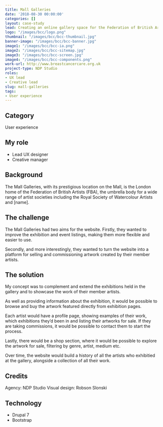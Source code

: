 ```yaml
---
title: Mall Galleries
date: '2018-08-30 00:00:00'
categories: []
layout: case-study
lead: Creating an online gallery space for the Federation of British Artists.
logo: "/images/bcc/logo.png"
thumbnail: "/images/bcc/bcc-thumbnail.jpg"
banner-image: "/images/bcc/bcc-banner.jpg"
image1: "/images/bcc/bcc-ia.png"
image2: "/images/bcc/bcc-sitemap.jpg"
image3: "/images/bcc/bcc-screen.jpg"
image4: "/images/bcc/bcc-components.png"
work-url: http://www.breastcancercare.org.uk
project-type: NDP Studio
roles:
- UX lead
- Creative lead
slug: mall-galleries
tags:
- User experience 
---
```



## Category
User experience

## My role
* Lead UX designer
* Creative manager

## Background
The Mall Galleries, with its prestigious location on the Mall, is the London home of the Federation of British Artists (FBA), the umbrella body for a wide range of artist societies including the Royal Society of Watercolour Artists and [name]. 

## The challenge
The Mall Galleries had two aims for the website. Firstly, they wanted to improve the exhibition and event listings, making them more flexible and easier to use.

Secondly, and more interestingly, they wanted to turn the website into a platform for selling and commissioning artwork created by their member artists.

## The solution 
My concept was to complement and extend the exhibitions held in the gallery and to showcase the work of their member artists.

As well as providing information about the exhibition, it would be possible to browse and buy the artwork featured directly from exhibition pages.

Each artist would have a profile page, showing examples of their work, which exhibitions they’d been in and listing their artworks for sale. If they are taking commissions, it would be possible to contact them to start the process.

Lastly, there would be a shop section, where it would be possible to explore the artwork for sale, filtering by genre, artist, medium etc.

Over time, the website would build a history of all the artists who exhibitied at the gallery, alongside a collection of all their work.

## Credits
Agency: NDP Studio
Visual design: Robson Slonski

## Technology
* Drupal 7
* Bootstrap
